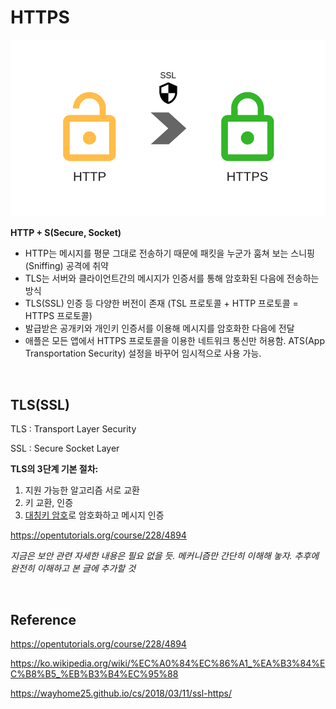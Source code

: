 # HTTPS



![https](./server_img/https_img/https.png)

**HTTP + S(Secure, Socket)**

- HTTP는 메시지를 평문 그대로 전송하기 때문에 패킷을 누군가 훔쳐 보는 스니핑(Sniffing) 공격에 취약
- TLS는 서버와 클라이언트간의 메시지가 인증서를 통해 암호화된 다음에 전송하는 방식
- TLS(SSL) 인증 등 다양한 버전이 존재 (TSL 프로토콜 + HTTP 프로토콜  = HTTPS 프로토콜)
- 발급받은 공개키와 개인키 인증서를 이용해 메시지를 암호화한 다음에 전달
- 애플은 모든 앱에서 HTTPS 프로토콜을 이용한 네트워크 통신만 허용함. ATS(App Transportation Security) 설정을 바꾸어 임시적으로 사용 가능.

<br>

## TLS(SSL)

TLS : Transport Layer Security

SSL : Secure Socket Layer



**TLS의 3단계 기본 절차:**

1. 지원 가능한 알고리즘 서로 교환
2. 키 교환, 인증
3. [대칭키 암호](https://ko.wikipedia.org/wiki/%EB%8C%80%EC%B9%AD_%ED%82%A4)로 암호화하고 메시지 인증

https://opentutorials.org/course/228/4894



*지금은 보안 관련 자세한 내용은 필요 없을 듯. 메커니즘만 간단히 이해해 놓자. 추후에 완전히 이해하고 본 글에 추가할 것*

<br>

## Reference

https://opentutorials.org/course/228/4894

https://ko.wikipedia.org/wiki/%EC%A0%84%EC%86%A1_%EA%B3%84%EC%B8%B5_%EB%B3%B4%EC%95%88

https://wayhome25.github.io/cs/2018/03/11/ssl-https/

